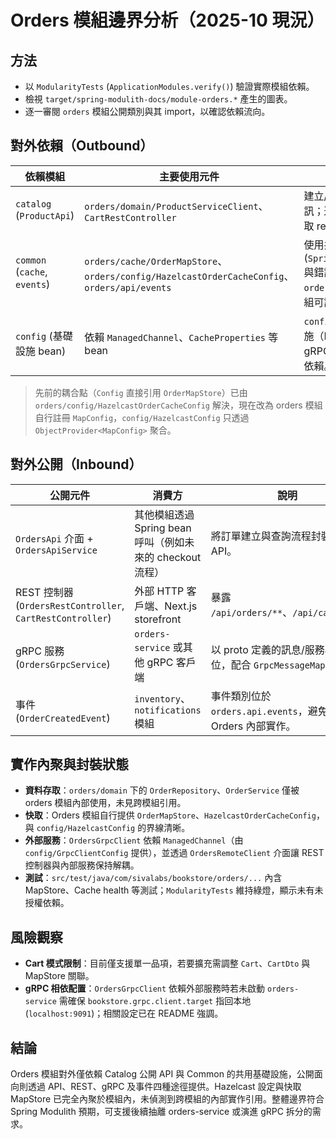 # Orders 模組邊界分析（2025-10 現況）

## 方法
- 以 `ModularityTests` (`ApplicationModules.verify()`) 驗證實際模組依賴。
- 檢視 `target/spring-modulith-docs/module-orders.*` 產生的圖表。
- 逐一審閱 `orders` 模組公開類別與其 import，以確認依賴流向。

## 對外依賴（Outbound）
| 依賴模組 | 主要使用元件 | 說明 |
| --- | --- | --- |
| `catalog` (`ProductApi`) | `orders/domain/ProductServiceClient`、`CartRestController` | 建立/驗證訂單時讀取產品資訊；透過公開 API 而非直接存取 repository。 |
| `common` (`cache`, `events`) | `orders/cache/OrderMapStore`、`orders/config/HazelcastOrderCacheConfig`、`orders/api/events` | 使用共用的 MapStore helper (`SpringAwareMapStoreConfig`) 與錯誤處理；事件型別放在 `orders.api.events` 讓其他模組可訂閱。 |
| `config` (基礎設施 bean) | 依賴 `ManagedChannel`、`CacheProperties` 等 bean | `config` 模組僅提供通用基礎設施（Hazelcast instance、gRPC channel），不造成反向依賴。 |

> 先前的耦合點（`Config` 直接引用 `OrderMapStore`）已由 `orders/config/HazelcastOrderCacheConfig` 解決，現在改為 orders 模組自行註冊 `MapConfig`，`config/HazelcastConfig` 只透過 `ObjectProvider<MapConfig>` 聚合。

## 對外公開（Inbound）
| 公開元件 | 消費方 | 說明 |
| --- | --- | --- |
| `OrdersApi` 介面 + `OrdersApiService` | 其他模組透過 Spring bean 呼叫（例如未來的 checkout 流程） | 將訂單建立與查詢流程封裝成公開 API。 |
| REST 控制器 (`OrdersRestController`, `CartRestController`) | 外部 HTTP 客戶端、Next.js storefront | 暴露 `/api/orders/**`、`/api/cart/**`。 |
| gRPC 服務 (`OrdersGrpcService`) | `orders-service` 或其他 gRPC 客戶端 | 以 proto 定義的訊息/服務為單位，配合 `GrpcMessageMapper`。 |
| 事件 (`OrderCreatedEvent`) | `inventory`、`notifications` 模組 | 事件類別位於 `orders.api.events`，避免載入 Orders 內部實作。 |

## 實作內聚與封裝狀態
- **資料存取**：`orders/domain` 下的 `OrderRepository`、`OrderService` 僅被 orders 模組內部使用，未見跨模組引用。
- **快取**：Orders 模組自行提供 `OrderMapStore`、`HazelcastOrderCacheConfig`，與 `config/HazelcastConfig` 的界線清晰。
- **外部服務**：`OrdersGrpcClient` 依賴 `ManagedChannel`（由 `config/GrpcClientConfig` 提供），並透過 `OrdersRemoteClient` 介面讓 REST 控制器與內部服務保持解耦。
- **測試**：`src/test/java/com/sivalabs/bookstore/orders/...` 內含 MapStore、Cache health 等測試；`ModularityTests` 維持綠燈，顯示未有未授權依賴。

## 風險觀察
- **Cart 模式限制**：目前僅支援單一品項，若要擴充需調整 `Cart`、`CartDto` 與 MapStore 關聯。
- **gRPC 相依配置**：`OrdersGrpcClient` 依賴外部服務時若未啟動 `orders-service` 需確保 `bookstore.grpc.client.target` 指回本地 (`localhost:9091`)；相關設定已在 README 強調。

## 結論
Orders 模組對外僅依賴 Catalog 公開 API 與 Common 的共用基礎設施，公開面向則透過 API、REST、gRPC 及事件四種途徑提供。Hazelcast 設定與快取 MapStore 已完全內聚於模組內，未偵測到跨模組的內部實作引用。整體邊界符合 Spring Modulith 預期，可支援後續抽離 orders-service 或演進 gRPC 拆分的需求。
